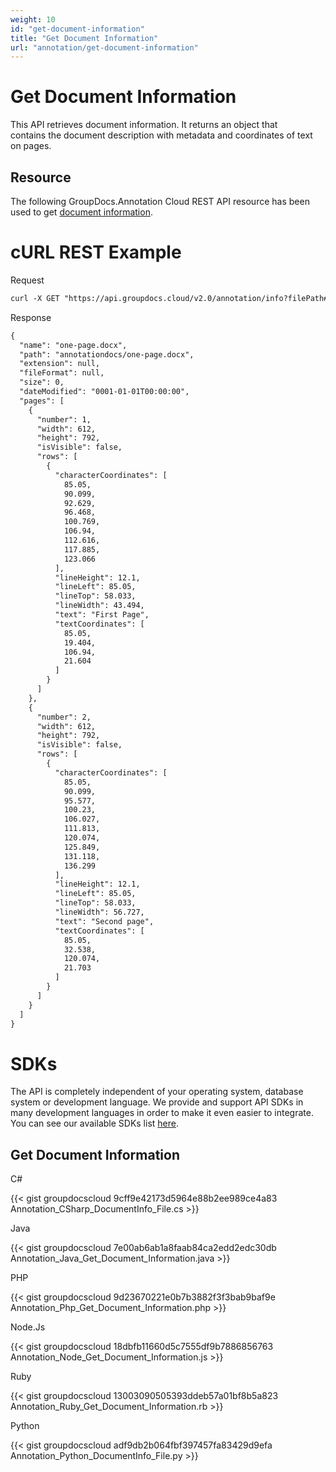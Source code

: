 ```yaml
---
weight: 10
id: "get-document-information"
title: "Get Document Information"
url: "annotation/get-document-information"
---
```







# Get Document Information #

This API retrieves document information. It returns an object that contains the document description with metadata and coordinates of text on pages.

## Resource ##

The following GroupDocs.Annotation Cloud REST API resource has been used to get [document information](https://apireference.groupdocs.cloud/annotation/#/Info/GetInfo).

# cURL REST Example #





 Request

```html 
curl -X GET "https://api.groupdocs.cloud/v2.0/annotation/info?filePath#annotationdocs%2Fone-page.docx" -H  "accept: application/json" -H  "authorization: Bearer [Access Token]" 
 ```




 Response

```html 
{
  "name": "one-page.docx",
  "path": "annotationdocs/one-page.docx",
  "extension": null,
  "fileFormat": null,
  "size": 0,
  "dateModified": "0001-01-01T00:00:00",
  "pages": [
    {
      "number": 1,
      "width": 612,
      "height": 792,
      "isVisible": false,
      "rows": [
        {
          "characterCoordinates": [
            85.05,
            90.099,
            92.629,
            96.468,
            100.769,
            106.94,
            112.616,
            117.885,
            123.066
          ],
          "lineHeight": 12.1,
          "lineLeft": 85.05,
          "lineTop": 58.033,
          "lineWidth": 43.494,
          "text": "First Page",
          "textCoordinates": [
            85.05,
            19.404,
            106.94,
            21.604
          ]
        }
      ]
    },
    {
      "number": 2,
      "width": 612,
      "height": 792,
      "isVisible": false,
      "rows": [
        {
          "characterCoordinates": [
            85.05,
            90.099,
            95.577,
            100.23,
            106.027,
            111.813,
            120.074,
            125.849,
            131.118,
            136.299
          ],
          "lineHeight": 12.1,
          "lineLeft": 85.05,
          "lineTop": 58.033,
          "lineWidth": 56.727,
          "text": "Second page",
          "textCoordinates": [
            85.05,
            32.538,
            120.074,
            21.703
          ]
        }
      ]
    }
  ]
}
 ```






# SDKs #

The API is completely independent of your operating system, database system or development language. We provide and support API SDKs in many development languages in order to make it even easier to integrate. You can see our available SDKs list [here](https://github.com/groupdocs-annotation-cloud).

## Get Document Information ##





 C#




{{< gist groupdocscloud 9cff9e42173d5964e88b2ee989ce4a83 Annotation_CSharp_DocumentInfo_File.cs >}}







 Java




{{< gist groupdocscloud 7e00ab6ab1a8faab84ca2edd2edc30db Annotation_Java_Get_Document_Information.java >}}







 PHP




{{< gist groupdocscloud 9d23670221e0b7b3882f3f3bab9baf9e Annotation_Php_Get_Document_Information.php >}}







 Node.Js




{{< gist groupdocscloud 18dbfb11660d5c7555df9b7886856763 Annotation_Node_Get_Document_Information.js >}}







 Ruby




{{< gist groupdocscloud 13003090505393ddeb57a01bf8b5a823 Annotation_Ruby_Get_Document_Information.rb >}}







 Python




{{< gist groupdocscloud adf9db2b064fbf397457fa83429d9efa Annotation_Python_DocumentInfo_File.py >}}







